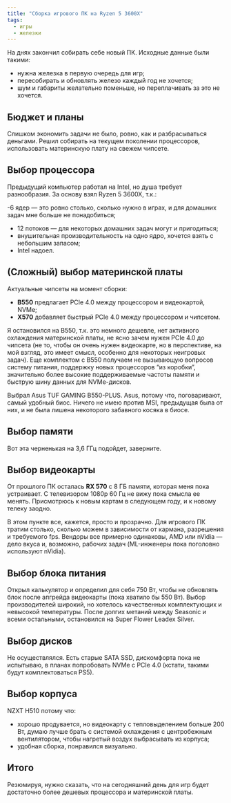 ```yaml
---
title: "Сборка игрового ПК на Ryzen 5 3600X"
tags:
  - игры
  - железки
---
```


На днях закончил собирать себе новый ПК. Исходные данные были такими:

- нужна железка в первую очередь для игр;
- пересобирать и обновлять железо каждый год не хочется;
- шум и габариты желательно поменьше, но переплачивать за это не хочется.

## Бюджет и планы

Слишком экономить задачи не было, ровно, как и разбрасываться деньгами. Решил собирать на текущем поколении процессоров, использовать материнскую плату на свежем чипсете.

## Выбор процессора

Предыдущий компьютер работал на Intel, но душа требует разнообразия. За основу взял Ryzen 5 3600X, т.к.:

-6 ядер — это ровно столько, сколько нужно в играх, и для домашних задач мне больше не понадобиться;
- 12 потоков — для некоторых домашних задач могут и пригодиться;
- внушительная производительность на одно ядро, хочется взять с небольшим запасом;
- Intel надоел.

## (Сложный) выбор материнской платы

Актуальные чипсеты на момент сборки:  

- **B550** предлагает PCIe 4.0 между процессором и видеокартой, NVMe;
- **X570** добавляет быстрый PCIe 4.0 между процессором и чипсетом.

Я остановился на B550, т.к. это немного дешевле, нет активного охлаждения материнской платы, не ясно зачем нужен PCIe 4.0 до чипсета (не то, чтобы он очень нужен видеокарте, но в перспективе, на мой взгляд, это имеет смысл, особенно для некоторых неигровых задач). Еще комплектом с B550 получаем не вызывающую вопросов систему питания, поддержку новых процессоров “из коробки”, значительно более высокие поддерживаемые частоты памяти и быструю шину данных для NVMe-дисков.

Выбрал Asus TUF GAMING B550-PLUS. Asus, потому что, поговаривают, самый удобный биос. Ничего не имею против MSI, предыдущая была от них, и не была лишена некоторого забавного косяка в биосе.

## Выбор памяти

Вот эта черненькая на 3,6 ГГц подойдет, заверните.

## Выбор видеокарты

От прошлого ПК осталась **RX 570** с 8 ГБ памяти, которая меня пока устраивает. С телевизором 1080p 60 Гц не вижу пока смысла ее менять. Присмотрюсь к новым картам в следующем году, и к новому телеку заодно.

В этом пункте все, кажется, просто и прозрачно. Для игрового ПК тратим столько, сколько можем в зависимости от кармана, разрешения и требуемого fps. Вендоры все примерно одинаковы, AMD или nVidia — дело вкуса и, возможно, рабочих задач (ML-инженеры пока поголовно используют nVidia).

## Выбор блока питания 

Открыл калькулятор и определил для себя 750 Вт, чтобы не обновлять блок после апгрейда видеокарты (пока хватило бы 550 Вт). Выбор производителей широкий, но хотелось качественных комплектующих и невысокой температуры. После долгих метаний между Seasonic и всеми остальными, остановился на Super Flower Leadex Silver.

## Выбор дисков

Не осуществлялся. Есть старые SATA SSD, дискомфорта пока не испытываю, в планах попробовать NVMe с PCIe 4.0 (кстати, такими будут комплектоваться PS5).

## Выбор корпуса

NZXT H510 потому что:

- хорошо продувается, но видеокарту с тепловыделением больше 200 Вт, думаю лучше брать с системой охлаждения с центробежным вентилятором, чтобы нагретый воздух выбрасывать из корпуса;
- удобная сборка, понравился визуально.

## Итого

Резюмируя, нужно сказать, что на сегодняшний день для игр будет достаточно более дешевых процессора и материнской платы.

